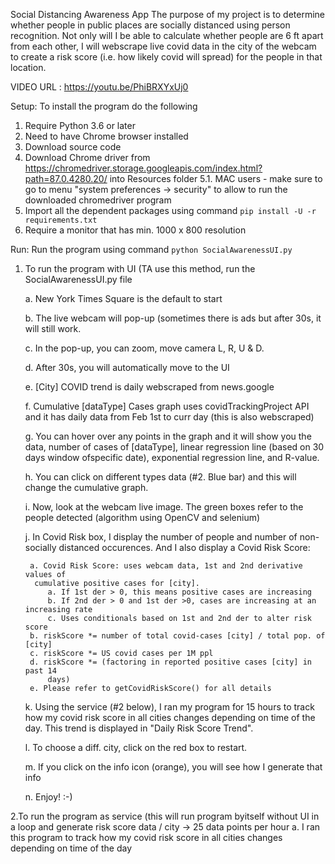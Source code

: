 Social Distancing Awareness App
 The purpose of my project is to determine whether people in public places are socially distanced using person recognition. Not only will I be able to calculate whether people are 6 ft apart from each other, I will webscrape live covid data in the city of the webcam to create a risk score (i.e. how likely covid will spread) for the people in that location. 

VIDEO URL : https://youtu.be/PhiBRXYxUj0

Setup:
To install the program do the following
1. Require Python 3.6 or later
2. Need to have Chrome browser installed
3. Download source code
4. Download Chrome driver from https://chromedriver.storage.googleapis.com/index.html?path=87.0.4280.20/ into Resources folder
5.1. MAC users - make sure to go to menu "system preferences -> security" to allow to run the downloaded chromedriver program
6. Import all the dependent packages using command `pip install -U -r requirements.txt`
7. Require a monitor that has min. 1000 x 800 resolution


Run:
Run the program using command `python SocialAwarenessUI.py`
1. To run the program with UI (TA use this method, run the SocialAwarenessUI.py file

	a. New York Times Square is the default to start
	
	b. The live webcam will pop-up (sometimes there is ads but after 30s, it will still work. 
	
	c. In the pop-up, you can zoom, move camera L, R, U & D.
	
	d. After 30s, you will automatically move to the UI
	
	e. [City] COVID trend is daily webscraped from news.google
	
	f. Cumulative [dataType] Cases graph uses covidTrackingProject API and it has daily data from Feb 1st to curr day (this is also webscraped)
	
	g. You can hover over any points in the graph and it will show you the data, number of cases of [dataType], linear regression line (based on 30 days window ofspecific date), exponential regression line, and R-value. 
	
	h. You can click on different types data (#2. Blue bar) and this will change the cumulative graph. 
	
	i. Now, look at the webcam live image. The green boxes refer to the people detected (algorithm using OpenCV and selenium)
	
	j. In Covid Risk box, I display the number of people and number of non-socially
	   distanced occurences. And I also display a Covid Risk Score:
	   
		a. Covid Risk Score: uses webcam data, 1st and 2nd derivative values of
		 cumulative positive cases for [city]. 
			a. If 1st der > 0, this means positive cases are increasing
			b. If 2nd der > 0 and 1st der >0, cases are increasing at an increasing rate
			c. Uses conditionals based on 1st and 2nd der to alter risk score
		b. riskScore *= number of total covid-cases [city] / total pop. of [city]
		c. riskScore *= US covid cases per 1M ppl
		d. riskScore *= (factoring in reported positive cases [city] in past 14
		    days)
		e. Please refer to getCovidRiskScore() for all details
		
	k. Using the service (#2 below), I ran my program for 15 hours to track how my
	 covid risk score in all cities changes depending on time of the day. This trend
	 is displayed in "Daily Risk Score Trend".
	 
	l. To choose a diff. city, click on the red box to restart.
	
	m. If you click on the info icon (orange), you will see how I generate that info
	
	n. Enjoy! :-)


2.To run the program as service (this will run program byitself without UI in a loop and generate risk score data / city -> 25 data points per hour
	a. I ran this program to track how my covid risk score in all cities changes depending on time of the day 
